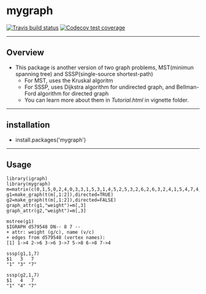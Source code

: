 # mygraph  
<!-- badges: start -->
[![Travis build status](https://travis-ci.com/panwenchu98/mygraph.svg?branch=main)](https://travis-ci.com/panwenchu98/mygraph)
[![Codecov test coverage](https://codecov.io/gh/panwenchu98/mygraph/branch/main/graph/badge.svg)](https://app.codecov.io/gh/panwenchu98/mygraph?branch=main)
<!-- badges: end -->
----

## Overview  
* This package is another version of two graph problems, MST(minimun spanning tree) and SSSP(single-source shortest-path)  
  * For MST, uses the Kruskal algoritm  
  * For SSSP, uses Dijkstra algorithm for undirected graph, and Bellman-Ford algorithm for directed graph  
  * You can learn more about them in *Tutorial.html* in vignette folder.  
----

## installation  
  * install.packages('mygraph') 
  
----
## Usage
```{r}
library(igraph)
library(mygraph)
m=matrix(c(0,1,5,0,2,4,0,3,3,1,5,3,1,4,5,2,5,3,2,6,2,6,3,2,4,1,5,4,7,4,5,7,3,6,7,5)+1,ncol=3,byrow=TRUE)
g1=make_graph(t(m[,1:2]),directed=TRUE)
g2=make_graph(t(m[,1:2]),directed=FALSE)
graph_attr(g1,"weight")=m[,3]
graph_attr(g2,"weight")=m[,3]

mstree(g1)
$IGRAPH d579548 DN-- 8 7 -- 
+ attr: weight (g/c), name (v/c)
+ edges from d579548 (vertex names):
[1] 1->4 2->6 3->6 3->7 5->8 6->8 7->4

sssp(g1,1,7)
$1   3   7 
"1" "3" "7"

sssp(g2,1,7)
$1   4   7 
"1" "4" "7"
```
